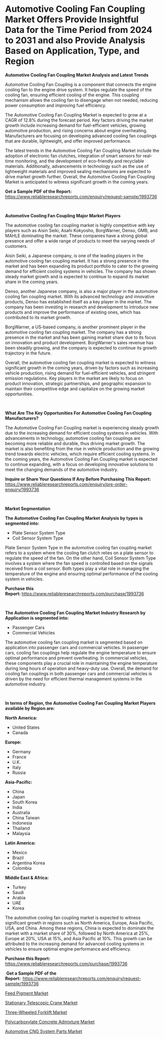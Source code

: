 <p><h1>Automotive Cooling Fan Coupling Market Offers Provide Insightful Data for the Time Period from 2024 to 2031 and also Provide Analysis Based on Application, Type, and Region</h1></p><p><strong>Automotive Cooling Fan Coupling Market Analysis and Latest Trends</strong></p>
<p><p>Automotive Cooling Fan Coupling is a component that connects the engine cooling fan to the engine drive system. It helps regulate the speed of the cooling fan, ensuring efficient cooling of the engine. This coupling mechanism allows the cooling fan to disengage when not needed, reducing power consumption and improving fuel efficiency.</p><p>The Automotive Cooling Fan Coupling Market is expected to grow at a CAGR of 12.8% during the forecast period. Key factors driving the market growth include increasing demand for fuel-efficient vehicles, growing automotive production, and rising concerns about engine overheating. Manufacturers are focusing on developing advanced cooling fan couplings that are durable, lightweight, and offer improved performance.</p><p>The latest trends in the Automotive Cooling Fan Coupling Market include the adoption of electronic fan clutches, integration of smart sensors for real-time monitoring, and the development of eco-friendly and recyclable materials. Additionally, advancements in technology such as the use of lightweight materials and improved sealing mechanisms are expected to drive market growth further. Overall, the Automotive Cooling Fan Coupling Market is anticipated to witness significant growth in the coming years.</p></p>
<p><strong>Get a Sample PDF of the Report:&nbsp;</strong> <a href="https://www.reliableresearchreports.com/enquiry/request-sample/1993736">https://www.reliableresearchreports.com/enquiry/request-sample/1993736</a></p>
<p>&nbsp;</p>
<p><strong>Automotive Cooling Fan Coupling Major Market Players</strong></p>
<p><p>The automotive cooling fan coupling market is highly competitive with key players such as Aisin Seiki, Asahi Kokyosho, BorgWarner, Denso, GMB, and MAHLE dominating the market. These companies have a strong global presence and offer a wide range of products to meet the varying needs of customers.</p><p>Aisin Seiki, a Japanese company, is one of the leading players in the automotive cooling fan coupling market. It has a strong presence in the market and has been expanding its product portfolio to cater to the growing demand for efficient cooling systems in vehicles. The company has shown steady market growth and is expected to continue to expand its market share in the coming years.</p><p>Denso, another Japanese company, is also a major player in the automotive cooling fan coupling market. With its advanced technology and innovative products, Denso has established itself as a key player in the market. The company has been investing in research and development to introduce new products and improve the performance of existing ones, which has contributed to its market growth.</p><p>BorgWarner, a US-based company, is another prominent player in the automotive cooling fan coupling market. The company has a strong presence in the market and has been gaining market share due to its focus on innovation and product development. BorgWarner's sales revenue has been steadily growing, and the company is expected to continue its growth trajectory in the future.</p><p>Overall, the automotive cooling fan coupling market is expected to witness significant growth in the coming years, driven by factors such as increasing vehicle production, rising demand for fuel-efficient vehicles, and stringent emission regulations. Key players in the market are likely to focus on product innovation, strategic partnerships, and geographic expansion to maintain their competitive edge and capitalize on the growing market opportunities.</p></p>
<p>&nbsp;</p>
<p><strong>What Are The Key Opportunities For Automotive Cooling Fan Coupling Manufacturers?</strong></p>
<p><p>The Automotive Cooling Fan Coupling market is experiencing steady growth due to the increasing demand for efficient cooling systems in vehicles. With advancements in technology, automotive cooling fan couplings are becoming more reliable and durable, thus driving market growth. The market is also benefiting from the rise in vehicle production and the growing trend towards electric vehicles, which require efficient cooling systems. In the coming years, the Automotive Cooling Fan Coupling market is expected to continue expanding, with a focus on developing innovative solutions to meet the changing demands of the automotive industry.</p></p>
<p><strong>Inquire or Share Your Questions If Any Before Purchasing This Report:</strong> <a href="https://www.reliableresearchreports.com/enquiry/pre-order-enquiry/1993736">https://www.reliableresearchreports.com/enquiry/pre-order-enquiry/1993736</a></p>
<p>&nbsp;</p>
<p><strong>Market Segmentation</strong></p>
<p><strong>The Automotive Cooling Fan Coupling Market Analysis by types is segmented into:</strong></p>
<p><ul><li>Plate Sensor System Type</li><li>Coil Sensor System Type</li></ul></p>
<p><p>Plate Sensor System Type in the automotive cooling fan coupling market refers to a system where the cooling fan clutch relies on a plate sensor to regulate the speed of the fan. On the other hand, Coil Sensor System Type involves a system where the fan speed is controlled based on the signals received from a coil sensor. Both types play a vital role in managing the temperature of the engine and ensuring optimal performance of the cooling system in vehicles.</p></p>
<p><strong>Purchase this Report:&nbsp;</strong><a href="https://www.reliableresearchreports.com/purchase/1993736">https://www.reliableresearchreports.com/purchase/1993736</a></p>
<p>&nbsp;</p>
<p><strong>The Automotive Cooling Fan Coupling Market Industry Research by Application is segmented into:</strong></p>
<p><ul><li>Passenger Cars</li><li>Commercial Vehicles</li></ul></p>
<p><p>The automotive cooling fan coupling market is segmented based on application into passenger cars and commercial vehicles. In passenger cars, cooling fan couplings help regulate the engine temperature to ensure optimal performance and prevent overheating. In commercial vehicles, these components play a crucial role in maintaining the engine temperature during long hours of operation and heavy-duty use. Overall, the demand for cooling fan couplings in both passenger cars and commercial vehicles is driven by the need for efficient thermal management systems in the automotive industry.</p></p>
<p>&nbsp;</p>
<p><strong>In terms of Region, the Automotive Cooling Fan Coupling Market Players available by Region are:</strong></p>
<p>
    <p> <strong> North America: </strong>
        <ul>
            <li>United States</li>
            <li>Canada</li>
        </ul>
        </p> 
    <p> <strong> Europe: </strong>
        <ul>
            <li>Germany</li>
            <li>France</li>
            <li>U.K.</li>
            <li>Italy</li>
            <li>Russia</li>
        </ul>
        </p> 
    <p> <strong> Asia-Pacific: </strong>
        <ul>
            <li>China</li>
            <li>Japan</li>
            <li>South Korea</li>
            <li>India</li>
            <li>Australia</li>
            <li>China Taiwan</li>
            <li>Indonesia</li>
            <li>Thailand</li>
            <li>Malaysia</li>
        </ul>
        </p> 
    <p> <strong> Latin America: </strong>
        <ul>
            <li>Mexico</li>
            <li>Brazil</li>
            <li>Argentina Korea</li>
            <li>Colombia</li>
        </ul>
        </p> 
    <p> <strong> Middle East & Africa: </strong>
        <ul>
            <li>Turkey</li>
            <li>Saudi</li>
            <li>Arabia</li>
            <li>UAE</li>
            <li>Korea</li>
        </ul>
    </p>
    </p>
<p><p>The automotive cooling fan coupling market is expected to witness significant growth in regions such as North America, Europe, Asia Pacific, USA, and China. Among these regions, China is expected to dominate the market with a market share of 30%, followed by North America at 25%, Europe at 20%, USA at 15%, and Asia Pacific at 10%. This growth can be attributed to the increasing demand for advanced cooling systems in vehicles to ensure optimal engine performance and efficiency.</p></p>
<p><strong>Purchase this Report: </strong><a href="https://www.reliableresearchreports.com/purchase/1993736">https://www.reliableresearchreports.com/purchase/1993736</a></p>
<p>&nbsp;<strong>Get a Sample PDF of the Report:&nbsp;&nbsp;</strong><a href="https://www.reliableresearchreports.com/enquiry/request-sample/1993736">https://www.reliableresearchreports.com/enquiry/request-sample/1993736</a></p>
<p><strong></strong></p>
<p><p><a href="https://view.publitas.com/reportprime-1/feed-pigment-market-research-report-reveals-the-latest-trends-and-opportunities-of-this-market-for-period-from-2024-2031/">Feed Pigment Market</a></p><p><a href="https://acidic-farm-354.notion.site/Stationary-Telescopic-Crane-Market-Research-Report-Unlocks-Analysis-on-the-Market-Financial-Status--d45cab3fd83a4cb797caebc338af2ad9">Stationary Telescopic Crane Market</a></p><p><a href="https://glittery-fuchsia-86a.notion.site/Three-Wheeled-Forklift-Market-with-the-goal-of-estimating-the-market-size-and-future-growth-potentia-5affc2229d374c97af984f348adfc2c6">Three-Wheeled Forklift Market</a></p><p><a href="https://view.publitas.com/reportprime-1/polycarboxylate-concrete-admixture-market-analysis-and-market-size-global-industry-overview-market-segmentation-and-forecast-2024-to-2031/">Polycarboxylate Concrete Admixture Market</a></p><p><a href="https://github.com/ruddyyedelwadw/Market-Research-Report-List-1/blob/main/automotive-cng-system-parts-market.md">Automotive CNG System Parts Market</a></p></p>